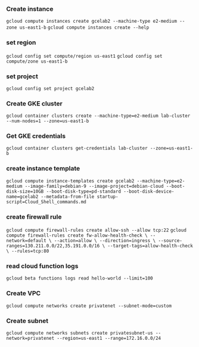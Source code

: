 ### Create instance

`gcloud compute instances create gcelab2 --machine-type e2-medium --zone us-east1-b`
`gcloud compute instances create --help`

### set region

`gcloud config set compute/region us-east1`
`gcloud config set compute/zone us-east1-b`

### set project

`gcloud config set project gcelab2`

### Create GKE cluster

`gcloud container clusters create --machine-type=e2-medium lab-cluster --num-nodes=1 --zone=us-east1-b`

### Get GKE credentials

`gcloud container clusters get-credentials lab-cluster --zone=us-east1-b`

### create instance template

`gcloud compute instance-templates create gcelab2 --machine-type=e2-medium --image-family=debian-9 --image-project=debian-cloud --boot-disk-size=10GB --boot-disk-type=pd-standard --boot-disk-device-name=gcelab2 --metadata-from-file startup-script=Cloud_Shell_commands.md`

### create firewall rule

`gcloud compute firewall-rules create allow-ssh --allow tcp:22`
`gcloud compute firewall-rules create fw-allow-health-check \
  --network=default \
  --action=allow \
  --direction=ingress \
  --source-ranges=130.211.0.0/22,35.191.0.0/16 \
  --target-tags=allow-health-check \
  --rules=tcp:80`


### read cloud function logs 

`gcloud beta functions logs read hello-world --limit=100`

### Create VPC

`gcloud compute networks create privatenet --subnet-mode=custom`

### Create subnet

`gcloud compute networks subnets create privatesubnet-us --network=privatenet --region=us-east1 --range=172.16.0.0/24`
